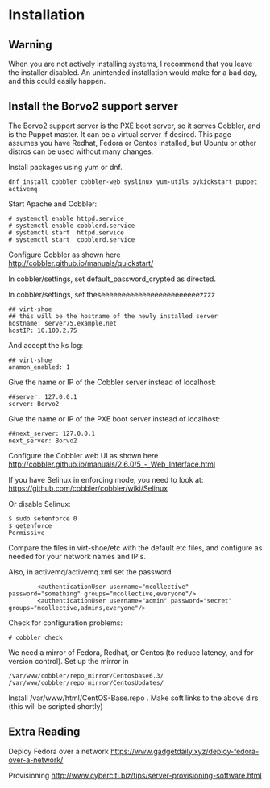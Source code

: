# Installation

## Warning

When you are not actively installing systems, I recommend that you leave the installer disabled. An unintended installation would make for a bad day, and this could easily happen.

## Install the Borvo2 support server

The Borvo2 support server is the PXE boot server, so it serves Cobbler, and is the Puppet master. It can be a virtual server if desired. This page assumes you have Redhat, Fedora or Centos installed, but Ubuntu or other distros can be used without many changes.

Install packages using yum or dnf.
```
dnf install cobbler cobbler-web syslinux yum-utils pykickstart puppet activemq
```

Start Apache and Cobbler:
```
# systemctl enable httpd.service 
# systemctl enable cobblerd.service 
# systemctl start  httpd.service 
# systemctl start  cobblerd.service 
```

Configure Cobbler as shown here
   http://cobbler.github.io/manuals/quickstart/

In cobbler/settings, set default_password_crypted as directed.

In cobbler/settings, set theseeeeeeeeeeeeeeeeeeeeeeeezzzz
```
## virt-shoe
## this will be the hostname of the newly installed server
hostname: server75.example.net
hostIP: 10.100.2.75
```

And accept the ks log:
```
## virt-shoe
anamon_enabled: 1
```

Give the name or IP of the Cobbler server instead of localhost:
```
##server: 127.0.0.1
server: Borvo2
```

Give the name or IP of the PXE boot server instead of localhost:
```
##next_server: 127.0.0.1
next_server: Borvo2
```

Configure the Cobbler web UI as shown here
   http://cobbler.github.io/manuals/2.6.0/5_-_Web_Interface.html

If you have Selinux in enforcing mode, you need to look at:
   https://github.com/cobbler/cobbler/wiki/Selinux

Or disable Selinux:
```
$ sudo setenforce 0
$ getenforce
Permissive
```

Compare the files in virt-shoe/etc with the default etc files, and configure as needed for your network names and IP's.

Also, in activemq/activemq.xml set the password
```
        <authenticationUser username="mcollective" password="something" groups="mcollective,everyone"/>
        <authenticationUser username="admin" password="secret" groups="mcollective,admins,everyone"/>
```

Check for configuration problems:
```
# cobbler check
```

We need a mirror of Fedora, Redhat, or Centos (to reduce latency, and for version control). Set up the mirror in 
```
/var/www/cobbler/repo_mirror/Centosbase6.3/
/var/www/cobbler/repo_mirror/CentosUpdates/
```
Install /var/www/html/CentOS-Base.repo .
Make soft links to the above dirs (this will be scripted shortly)


## Extra Reading

Deploy Fedora over a network https://www.gadgetdaily.xyz/deploy-fedora-over-a-network/

Provisioning http://www.cyberciti.biz/tips/server-provisioning-software.html

